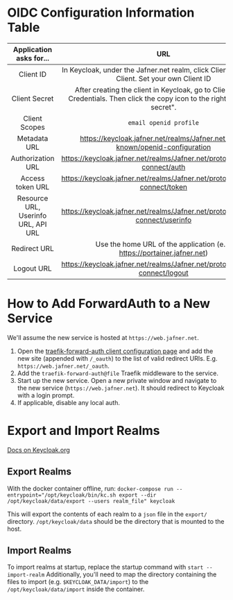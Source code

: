 # OIDC Configuration Information Table
| Application asks for... | URL |
|:-----------------------:|:---:|
| Client ID | In Keycloak, under the Jafner.net realm, click Clients -> Create Client. Set your own Client ID |
| Client Secret | After creating the client in Keycloak, go to Clients -> <new client> -> Credentials. Then click the copy icon to the right of "Client secret".
| Client Scopes | `email openid profile` |
| Metadata URL | https://keycloak.jafner.net/realms/Jafner.net/.well-known/openid-configuration |
| Authorization URL | https://keycloak.jafner.net/realms/Jafner.net/protocol/openid-connect/auth |
| Access token URL | https://keycloak.jafner.net/realms/Jafner.net/protocol/openid-connect/token |
| Resource URL, Userinfo URL, API URL | https://keycloak.jafner.net/realms/Jafner.net/protocol/openid-connect/userinfo |
| Redirect URL | Use the home URL of the application (e.g. https://portainer.jafner.net) |
| Logout URL | https://keycloak.jafner.net/realms/Jafner.net/protocol/openid-connect/logout |

# How to Add ForwardAuth to a New Service
We'll assume the new service is hosted at `https://web.jafner.net`.
1. Open the [traefik-forward-auth client configuration page](https://keycloak.jafner.net/admin/master/console/#/Jafner.net/clients/90760ab3-f77f-48da-9dc1-df5ea6eed3a3/settings) and add the new site (appended with `/_oauth`) to the list of valid redirect URIs. E.g. `https://web.jafner.net/_oauth`.
2. Add the `traefik-forward-auth@file` Traefik middleware to the service. 
3. Start up the new service. Open a new private window and navigate to the new service (`https://web.jafner.net`). It should redirect to Keycloak with a login prompt.
4. If applicable, disable any local auth. 

# Export and Import Realms
[Docs on Keycloak.org](https://www.keycloak.org/server/importExport)

## Export Realms
With the docker container offline, run: `docker-compose run --entrypoint="/opt/keycloak/bin/kc.sh export --dir /opt/keycloak/data/export --users realm_file" keycloak`

This will export the contents of each realm to a `json` file in the `export/` directory. `/opt/keycloak/data` should be the directory that is mounted to the host.

## Import Realms
To import realms at startup, replace the startup command with `start --import-realm`
Additionally, you'll need to map the directory containing the files to import (e.g. `$KEYCLOAK_DATA/import`) to the `/opt/keycloak/data/import` inside the container.